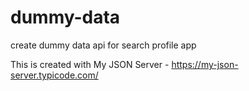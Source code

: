 # dummy-data
create dummy data api for search profile app

This is created with My JSON Server - https://my-json-server.typicode.com/
